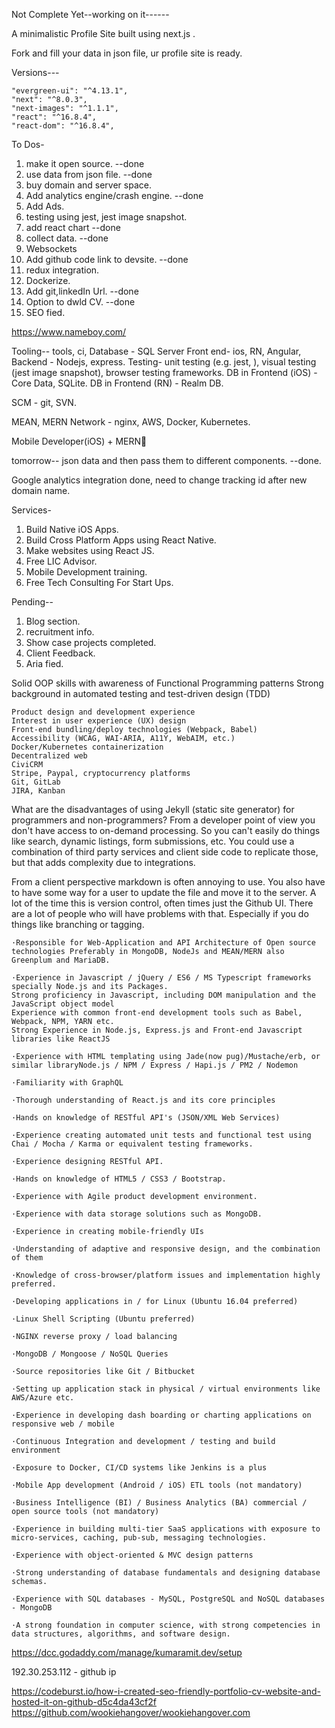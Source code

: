 Not Complete Yet--working on it------

A minimalistic Profile Site built using next.js .

Fork and fill your data in json file, ur profile site is ready.



 Versions---
     
    "evergreen-ui": "^4.13.1",
    "next": "^8.0.3",
    "next-images": "^1.1.1",
    "react": "^16.8.4",
    "react-dom": "^16.8.4",
    



To Dos-
1. make it open source. --done
2. use data from json file. --done
3. buy domain and server space.
4. Add analytics engine/crash engine. --done
5. Add Ads.
6. testing using jest, jest image snapshot.
7. add react chart --done
8. collect data. --done
9. Websockets
10. Add github code link to devsite. --done
11. redux integration.
12. Dockerize.
13. Add git,linkedIn Url. --done
14. Option to dwld CV. --done
15. SEO fied.

https://www.nameboy.com/


Tooling-- tools, ci,
Database - SQL Server
Front end- ios, RN, Angular,
Backend - Nodejs, express.
Testing- unit testing (e.g. jest, ), visual testing (jest image snapshot), browser testing frameworks.
DB in Frontend (iOS) - Core Data, SQLite.
DB in Frontend (RN) -  Realm DB.

SCM - git, SVN.


MEAN, MERN 
Network - nginx, AWS,
Docker, Kubernetes.

Mobile Developer(iOS) + MERN💨

tomorrow--
json data and then pass them to different components. --done.

Google analytics integration done, need to change tracking id after new domain name.

Services-
1. Build Native iOS Apps.
2. Build Cross Platform Apps using React Native.
3. Make websites using React JS.
4. Free LIC Advisor.
5. Mobile Development training.
6. Free Tech Consulting For Start Ups.

Pending--
1. Blog section.
2. recruitment info.
3. Show case projects completed.
4. Client Feedback.
5. Aria fied.



Solid OOP skills with awareness of Functional Programming patterns
Strong background in automated testing and test-driven design (TDD)

    Product design and development experience
    Interest in user experience (UX) design
    Front-end bundling/deploy technologies (Webpack, Babel)
    Accessibility (WCAG, WAI-ARIA, A11Y, WebAIM, etc.)
    Docker/Kubernetes containerization
    Decentralized web
    CiviCRM
    Stripe, Paypal, cryptocurrency platforms
    Git, GitLab
    JIRA, Kanban


What are the disadvantages of using Jekyll (static site generator) for programmers and non-programmers?
From a developer point of view you don't have access to on-demand processing. So you can't easily do things like search, dynamic listings, form submissions, etc. You could use a combination of third party services and client side code to replicate those, but that adds complexity due to integrations.

From a client perspective markdown is often annoying to use. You also have to have some way for a user to update the file and move it to the server. A lot of the time this is version control, often times just the Github UI. There are a lot of people who will have problems with that. Especially if you do things like branching or tagging.



    ·Responsible for Web-Application and API Architecture of Open source technologies Preferably in MongoDB, NodeJs and MEAN/MERN also Greenplum and MariaDB. 

    ·Experience in Javascript / jQuery / ES6 / MS Typescript frameworks specially Node.js and its Packages.
    Strong proficiency in Javascript, including DOM manipulation and the JavaScript object model
    Experience with common front-end development tools such as Babel, Webpack, NPM, YARN etc.
    Strong Experience in Node.js, Express.js and Front-end Javascript libraries like ReactJS 

    ·Experience with HTML templating using Jade(now pug)/Mustache/erb, or similar libraryNode.js / NPM / Express / Hapi.js / PM2 / Nodemon 

    ·Familiarity with GraphQL 

    ·Thorough understanding of React.js and its core principles 

    ·Hands on knowledge of RESTful API's (JSON/XML Web Services) 

    ·Experience creating automated unit tests and functional test using Chai / Mocha / Karma or equivalent testing frameworks. 

    ·Experience designing RESTful API. 

    ·Hands on knowledge of HTML5 / CSS3 / Bootstrap. 

    ·Experience with Agile product development environment. 

    ·Experience with data storage solutions such as MongoDB. 

    ·Experience in creating mobile-friendly UIs 

    ·Understanding of adaptive and responsive design, and the combination of them 

    ·Knowledge of cross-browser/platform issues and implementation highly preferred. 

    ·Developing applications in / for Linux (Ubuntu 16.04 preferred) 

    ·Linux Shell Scripting (Ubuntu preferred) 

    ·NGINX reverse proxy / load balancing 

    ·MongoDB / Mongoose / NoSQL Queries 

    ·Source repositories like Git / Bitbucket 

    ·Setting up application stack in physical / virtual environments like AWS/Azure etc. 

    ·Experience in developing dash boarding or charting applications on responsive web / mobile 

    ·Continuous Integration and development / testing and build environment 

    ·Exposure to Docker, CI/CD systems like Jenkins is a plus 

    ·Mobile App development (Android / iOS) ETL tools (not mandatory) 

    ·Business Intelligence (BI) / Business Analytics (BA) commercial / open source tools (not mandatory) 

    ·Experience in building multi-tier SaaS applications with exposure to micro-services, caching, pub-sub, messaging technologies. 

    ·Experience with object-oriented & MVC design patterns 

    ·Strong understanding of database fundamentals and designing database schemas. 

    ·Experience with SQL databases - MySQL, PostgreSQL and NoSQL databases - MongoDB 

    ·A strong foundation in computer science, with strong competencies in data structures, algorithms, and software design. 


https://dcc.godaddy.com/manage/kumaramit.dev/setup

192.30.253.112 - github ip

https://codeburst.io/how-i-created-seo-friendly-portfolio-cv-website-and-hosted-it-on-github-d5c4da43cf2f
https://github.com/wookiehangover/wookiehangover.com







